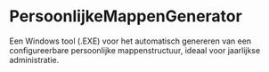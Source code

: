 # PersoonlijkeMappenGenerator
Een Windows tool (.EXE) voor het automatisch genereren van een configureerbare persoonlijke mappenstructuur, ideaal voor jaarlijkse administratie.
